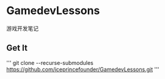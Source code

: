 # GamedevLessons
游戏开发笔记

## Get It
'''
git clone --recurse-submodules https://github.com/iceprincefounder/GamedevLessons.git
'''
